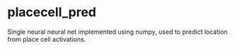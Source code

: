 # placecell_pred
Single neural neural net implemented using numpy, used to predict location from place cell activations.

